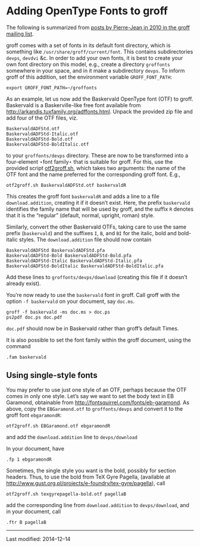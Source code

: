 # Adding OpenType Fonts to groff #

The following is summarized from [posts by Pierre-Jean in 2010 in
the groff mailing
list](https://lists.gnu.org/archive/html/groff/2010–09/msg00000.html).

groff comes with a set of fonts in its
default font directory, which is something like
`/usr/share/groff/current/font`.  This contains
subdirectories `devps`, `devdvi` &c.  In order to add your own fonts,
it is best to create your own font directory on this model, e.g.,
create a directory `groffonts` somewhere in your space, and in it
make a
subdirectory `devps`.  To inform groff of this addition, set the
environment variable `GROFF_FONT_PATH`:

```
export GROFF_FONT_PATH=~/groffonts
````

As an example, let us now add the Baskervald OpenType font (OTF) to groff.
Baskervald is a Baskerville-like free font available from
http://arkandis.tuxfamily.org/adffonts.html.  Unpack the provided zip
file and add four of the OTF files, viz.

```
BaskervaldADFStd.otf
BaskervaldADFStd-Italic.otf
BaskervaldADFStd-Bold.otf
BaskervaldADFStd-BoldItalic.otf
````

to your `groffonts/devps` directory.  These are now to be
transformed into a four-element ⋆font family⋆ that is suitable for groff.
For this, use the provided script [otf2groff.sh](./otf2groff.sh),
which takes two arguments: the
name of the OTF font and the name preferred for the corresponding
groff font.  E.g.,

```
otf2groff.sh BaskervaldADFStd.otf baskervaldR
````

This creates the groff font `baskervaldR` and adds a line to a file
`download.addition`, creating it if it doesn’t exist.  Here, the
prefix `baskervald`
identifies the family name that will be used by groff, and the
suffix `R` denotes that it is the “regular” (default, normal,
upright, roman) style.

Similarly, convert the other Baskervald OTFs, taking care to use
the same prefix (`baskervald`) and the suffixes `I`, `B`, and
`BI` for
the italic, bold and bold-italic styles.  The `download.addition`
file should now contain

```
BaskervaldADFStd BaskervaldADFStd.pfa
BaskervaldADFStd-Bold BaskervaldADFStd-Bold.pfa
BaskervaldADFStd-Italic BaskervaldADFStd-Italic.pfa
BaskervaldADFStd-BoldItalic BaskervaldADFStd-BoldItalic.pfa
````

Add these lines to `groffonts/devps/download` (creating this
file if it doesn’t already exist).

You’re now ready to use the `baskervald` font in groff.  Call groff
with the option `-f baskervald` on your document, say `doc.ms`.

```
groff -f baskervald -ms doc.ms > doc.ps
ps2pdf doc.ps doc.pdf
````

`doc.pdf` should now be in Baskervald rather than groff’s default
Times.

It is also possible to set the font family within the groff
document, using the command

```
.fam baskervald
````

## Using single-style fonts

You may prefer to use just one style of an OTF, perhaps because
the OTF comes in only one style.  Let’s say we want to set the
body text in EB Garamond, obtainable from
http://fontsquirrel.com/fonts/eb-garamond.  As above, copy the
`EBGaramond.otf` to `groffonts/devps` and convert it to the groff
font `ebgaramondR`:

```
otf2groff.sh EBGaramond.otf ebgaramondR
````

and add the `download.addition` line to `devps/download`

In your document, have

```
.fp 1 ebgaramondR
````

Sometimes, the single style you want is the bold, possibly for
section headers.  Thus, to use the bold from TeX Gyre Pagella,
(available at
http://www.gust.org.pl/projects/e-foundry/tex-gyre/pagella),
call

```
otf2groff.sh texgyrepagella-bold.otf pagellaB
````

add the corresponding line from `download.addition` to
`devps/download`, and in your
document, call

```
.ftr B pagellaB
````

----

Last modified: 2014–12–14
